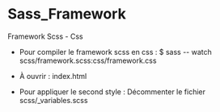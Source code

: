 # Sass_Framework
Framework Scss - Css

- Pour compiler le framework scss en css :
$ sass -- watch scss/framework.scss:css/framework.css

- À ouvrir : index.html

- Pour appliquer le second style :
Décommenter le fichier scss/_variables.scss

